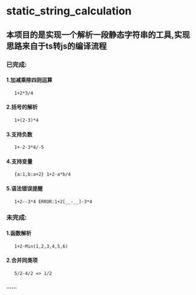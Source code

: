 # static_string_calculation
## 本项目的是实现一个解析一段静态字符串的工具,实现思路来自于ts转js的编译流程
### 已完成:
#### 1.加减乘除四则运算
       1+2*3/4
#### 2.括号的解析
       1+(2-3)*4
#### 3.支持负数
       1+-2-3*4/-5
#### 4.支持变量
       {a:1,b:a+2} 1+2-a*b/4
#### 5.语法错误提醒
       1+2--3*4 ERROR:1+2[__-__]-3*4
### 未完成:
#### 1.函数解析
       1+2-Min(1,2,3,4,5,6)
#### 2.合并同类项
       5/2-4/2 => 1/2
#### ……

